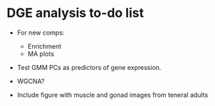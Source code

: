 # DGE analysis to-do list
  
- For new comps:
  - Enrichment
  - MA plots
  
- Test GMM PCs as predictors of gene expression.
- WGCNA?

- Include figure with muscle and gonad images from teneral adults

